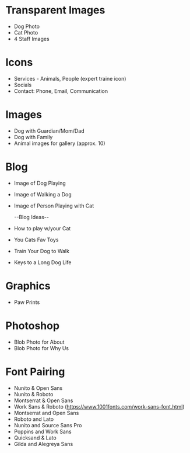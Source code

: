 # Transparent Images

- Dog Photo
- Cat Photo
- 4 Staff Images

# Icons

- Services - Animals, People (expert traine icon)
- Socials
- Contact: Phone, Email, Communication

# Images

- Dog with Guardian/Mom/Dad
- Dog with Family
- Animal images for gallery (approx. 10)

# Blog

- Image of Dog Playing
- Image of Walking a Dog
- Image of Person Playing with Cat

  --Blog Ideas--

- How to play w/your Cat
- You Cats Fav Toys
- Train Your Dog to Walk
- Keys to a Long Dog Life

# Graphics

- Paw Prints

# Photoshop

- Blob Photo for About
- Blob Photo for Why Us

# Font Pairing

- Nunito & Open Sans
- Nunito & Roboto
- Montserrat & Open Sans
- Work Sans & Roboto (https://www.1001fonts.com/work-sans-font.html)
- Montserrat and Open Sans
- Roboto and Lato
- Nunito and Source Sans Pro
- Poppins and Work Sans
- Quicksand & Lato
- Gilda and Alegreya Sans
